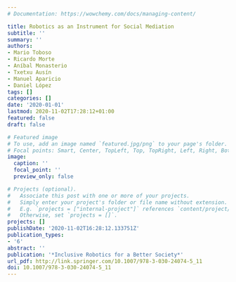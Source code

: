 ```yaml
---
# Documentation: https://wowchemy.com/docs/managing-content/

title: Robotics as an Instrument for Social Mediation
subtitle: ''
summary: ''
authors:
- Mario Toboso
- Ricardo Morte
- Aníbal Monasterio
- Txetxu Ausín
- Manuel Aparicio
- Daniel López
tags: []
categories: []
date: '2020-01-01'
lastmod: 2020-11-02T17:28:12+01:00
featured: false
draft: false

# Featured image
# To use, add an image named `featured.jpg/png` to your page's folder.
# Focal points: Smart, Center, TopLeft, Top, TopRight, Left, Right, BottomLeft, Bottom, BottomRight.
image:
  caption: ''
  focal_point: ''
  preview_only: false

# Projects (optional).
#   Associate this post with one or more of your projects.
#   Simply enter your project's folder or file name without extension.
#   E.g. `projects = ["internal-project"]` references `content/project/deep-learning/index.md`.
#   Otherwise, set `projects = []`.
projects: []
publishDate: '2020-11-02T16:28:12.133751Z'
publication_types:
- '6'
abstract: ''
publication: '*Inclusive Robotics for a Better Society*'
url_pdf: http://link.springer.com/10.1007/978-3-030-24074-5_11
doi: 10.1007/978-3-030-24074-5_11
---
```

